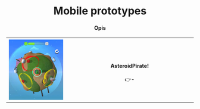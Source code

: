 <div align="center">
  <!-- MAIN HEAD -->
  <h1> Mobile prototypes<br /></h1>
  <h4> Opis<br /> </h4>
  <!-- Content -->
  <table>
    <!--==================Row 1=====================-->
    <tbody align="center">
      <tr>
        <!-- column 1 -->
        <th width="350px"> <img src="ReadmeResources/AsteroidPirate/1.png"></th>
        <!-- column 2 -->
        <td width="650px">
          <h4>AsteroidPirate!</h4>
          👉-
        </td>
      </tr>
    </tbody>
     <!--==================Row 2=====================-->
 
